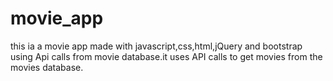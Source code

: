 # movie_app
this ia a movie app made with javascript,css,html,jQuery and bootstrap using Api calls from movie database.it uses API calls to get movies from the movies database.
